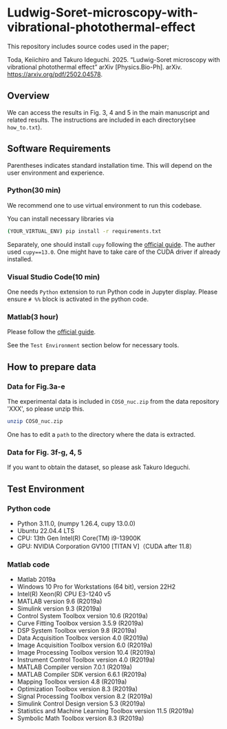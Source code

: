 # Ludwig-Soret-microscopy-with-vibrational-photothermal-effect

This repository includes source codes used in the paper;

Toda, Keiichiro and Takuro Ideguchi. 2025. “Ludwig-Soret microscopy with vibrational photothermal effect” arXiv [Physics.Bio-Ph]. arXiv. https://arxiv.org/pdf/2502.04578.


## Overview

We can access the results in Fig. 3, 4 and 5 in the main manuscript and related results.
The instructions are included in each directory(see `how_to.txt`).

## Software Requirements

Parentheses indicates standard installation time. This will depend on the user environment and experience.

### Python(30 min)

We recommend one to use virtual environment to run this codebase.

You can install necessary libraries via

```sh
(YOUR_VIRTUAL_ENV) pip install -r requirements.txt
```

Separately, one should install `cupy` following the [official guide](https://docs.cupy.dev/en/stable/install.html). The auther used `cupy==13.0`. One might have to take care of the CUDA driver if already installed.

### Visual Studio Code(10 min)

One needs `Python` extension to run Python code in Jupyter display. Please ensure `# %%` block is activated in the python code.

### Matlab(3 hour)

Please follow the [official guide](https://www.mathworks.com/help/install/ug/install-products-with-internet-connection.html).

See the `Test Environment` section below for necessary tools.

## How to prepare data

### Data for Fig.3a-e

The experimental data is included in `COS0_nuc.zip` from the data repository 'XXX', so please unzip this.

```sh
unzip COS0_nuc.zip
```

One has to edit a `path` to the directory where the data is extracted.

### Data for Fig. 3f-g, 4, 5

If you want to obtain the dataset, so please ask Takuro Ideguchi.


## Test Environment

### Python code

- Python 3.11.0, (numpy 1.26.4, cupy 13.0.0)
- Ubuntu 22.04.4 LTS
- CPU: 13th Gen Intel(R) Core(TM) i9-13900K
- GPU: NVIDIA Corporation GV100 [TITAN V]（CUDA after 11.8）

### Matlab code

- Matlab 2019a
- Windows 10 Pro for Workstations (64 bit), version 22H2
- Intel(R) Xeon(R) CPU E3-1240 v5
- MATLAB                                                version 9.6           (R2019a)
- Simulink                                              version 9.3           (R2019a)
- Control System Toolbox                                version 10.6          (R2019a)
- Curve Fitting Toolbox                                 version 3.5.9         (R2019a)
- DSP System Toolbox                                    version 9.8           (R2019a)
- Data Acquisition Toolbox                              version 4.0           (R2019a)
- Image Acquisition Toolbox                             version 6.0           (R2019a)
- Image Processing Toolbox                              version 10.4          (R2019a)
- Instrument Control Toolbox                            version 4.0           (R2019a)
- MATLAB Compiler                                       version 7.0.1         (R2019a)
- MATLAB Compiler SDK                                   version 6.6.1         (R2019a)
- Mapping Toolbox                                       version 4.8           (R2019a)
- Optimization Toolbox                                  version 8.3           (R2019a)
- Signal Processing Toolbox                             version 8.2           (R2019a)
- Simulink Control Design                               version 5.3           (R2019a)
- Statistics and Machine Learning Toolbox               version 11.5          (R2019a)
- Symbolic Math Toolbox                                 version 8.3           (R2019a)

